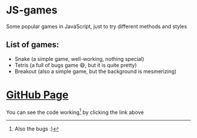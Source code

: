 # JS-games
Some popular games in JavaScript, just to try different methods and styles

## List of games:
- Snake (a simple game, well-working, nothing special)
- Tetris (a full of bugs game 😄, but it is quite pretty)
- Breakout (also a simple game, but the background is mesmerizing)

# [GitHub Page](https://iulian373.github.io/JS-games/)
You can see the code working[^1] by clicking the link above

[^1]: Also the bugs :)

